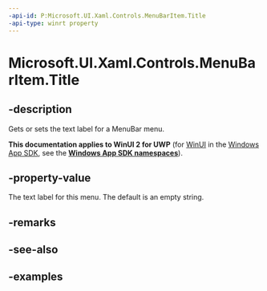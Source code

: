 ```yaml
---
-api-id: P:Microsoft.UI.Xaml.Controls.MenuBarItem.Title
-api-type: winrt property
---
```

<!-- Property syntax.
public string Title { get;  set; }
-->

# Microsoft.UI.Xaml.Controls.MenuBarItem.Title


## -description

Gets or sets the text label for a MenuBar menu.


**This documentation applies to WinUI 2 for UWP** (for [WinUI](/windows/apps/winui/winui3/) in the [Windows App SDK](/windows/apps/windows-app-sdk/), see the **[Windows App SDK namespaces](/windows/windows-app-sdk/api/winrt/)**).

## -property-value

The text label for this menu. The default is an empty string.


## -remarks


## -see-also


## -examples


